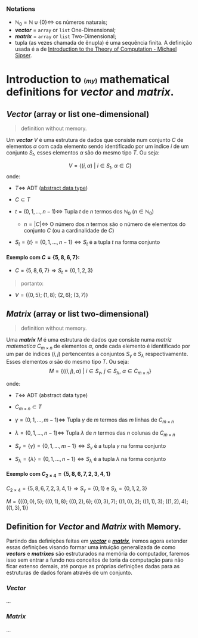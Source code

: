 ### Notations
- $\mathbb{N}_0=\mathbb{N} ∪ \{0\} \Leftrightarrow$ os números naturais;
- ***vector*** = `array` or `list` One-Dimensional;
- ***matrix*** = `array` or `list` Two-Dimensional;
- tupla (as vezes chamada de ênupla) é uma sequência finita. A definição usada é a de [Introduction to the Theory of Computation - Michael Sipser](https://duckduckgo.com/?q=ISBN+978-1133187790&ia=web).


# Introduction to <small><small><small>(_my_)</small></small></small> mathematical definitions for ***vector*** and ***matrix***.

## ***Vector*** (array or list one-dimensional)
> definition without memory.

Um ***vector*** $V$ é uma estrutura de dados que consiste num conjunto $C$ de elementos $\alpha$ com cada elemento sendo identificado por um indice $i$ de um conjunto $S_t$, esses elementos $\alpha$ são do mesmo tipo $T$. Ou seja:

$$V = \{(i,\alpha)\text{ | }i\in S_t\text{, }\alpha\in C\}$$
onde:

- $T \Leftrightarrow$ ADT ([abstract data type]((https://en.wikipedia.org/wiki/Abstract_data_type)))

- $C\subset T$

- $t=(0,1,\dots,n-1) \Leftrightarrow$ Tupla $t$ de $n$ termos dos $\mathbb{N}_0$ ($n\in\mathbb{N}_0$)

    - $n =|C| \Leftrightarrow$ O número dos $n$ termos são o número de elementos do conjunto $C$ (ou a cardinalidade de $C$)

- $S_t = \{t\} = \{0,1,\dots,n-1\} \Leftrightarrow S_t$ é a tupla $t$ na forma conjunto

#### Exemplo com $C=\{5,8,6,7\}$:

- $C=\{5,8,6,7\} \Rightarrow S_t=\{0,1,2,3\}$
> portanto:
- $V=\{(0,5)\text{; }(1,8)\text{; }(2,6)\text{; }(3,7)\}$

## ***Matrix*** (array or list two-dimensional)
> definition without memory.

Uma ***matrix*** $M$ é uma estrutura de dados que consiste numa _matriz matematica_ $C_{m\times n}$ de elementos $\alpha$, onde cada elemento é identificado por um par de índices $(i, j)$ pertencentes a conjuntos $S_\gamma$ e $S_\lambda$ respectivamente. Esses elementos $\alpha$ são do mesmo tipo $T$. Ou seja: 
$$M=\{((i,j),\alpha)\text{ | }i \in S_\gamma\text{, }j\in S_\lambda\text{, }\alpha\in C_{m\times n}\}$$

onde:

- $T \Leftrightarrow$ ADT (abstract data type)

- $C_{m\times n} \subset T$

- $\gamma=(0,1,\dots,m-1)\Leftrightarrow$ Tupla $\gamma$ de $m$ termos das $m$ linhas de $C_{m\times n}$

- $\lambda=(0,1,\dots,n-1)\Leftrightarrow$ Tupla $\lambda$ de $n$ termos das $n$ colunas de $C_{m\times n}$

- $S_\gamma = \{\gamma\} = \{0,1,\dots,m-1\} \Leftrightarrow S_\gamma$ é a tupla $\gamma$ na forma conjunto

- $S_\lambda = \{\lambda\} = \{0,1,\dots,n-1\} \Leftrightarrow S_\lambda$ é a tupla $\lambda$ na forma conjunto

#### Exemplo com $C_{2\times 4} = \{5,8,6,7,2,3,4,1\}$

$C_{2\times 4} = \{5,8,6,7,2,3,4,1\} \Rightarrow S_\gamma=\{0,1\}\text{ e }S_\lambda = \{0,1,2,3\}$

$M = \{((0,0),5)\text{; }((0,1),8)\text{; }((0,2),6)\text{; }((0,3),7)\text{; }((1,0),2)\text{; }((1,1),3)\text{; }((1,2),4)\text{; }((1,3),1)\}$


## Definition for ***Vector*** and ***Matrix*** with Memory.

Partindo das definições feitas em ***[vector](#vector-array-or-list-one-dimensional)*** e ***[matrix](#matrix-array-or-list-two-dimensional)***, iremos agora extender essas definições visando formar uma intuição generalizada de como ***vectors*** e ***matrixes*** são estruturados na memória do computador, faremos isso sem entrar a fundo nos conceitos de toria da computação para não ficar extenso demais, até porque as próprias definições dadas para as estruturas de dados foram através de um conjunto.

### ***Vector***

...



### ***Matrix***

...


